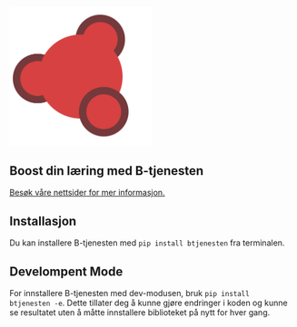 <img src="graphics/b_logo_3.png" width = 250px>

## Boost din læring med B-tjenesten 

<a href="https://audunsh.github.io/btjenesten/">Besøk våre nettsider for mer informasjon.</a>

## Installasjon

Du kan installere B-tjenesten med <code>pip install btjenesten</code> fra terminalen.

## Develompent Mode

For innstallere B-tjenesten med dev-modusen, bruk <code>pip install btjenesten -e</code>. Dette tillater deg å kunne gjøre endringer i koden og kunne se resultatet uten å måtte innstallere biblioteket på nytt for hver gang.
